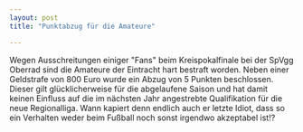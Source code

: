 ```yaml
---
layout: post
title: "Punktabzug für die Amateure"

---
```


Wegen Ausschreitungen einiger "Fans" beim Kreispokalfinale bei der SpVgg Oberrad sind die Amateure der Eintracht hart bestraft worden. Neben einer Geldstrafe von 800 Euro wurde ein Abzug von 5 Punkten beschlossen. Dieser gilt glücklicherweise für die abgelaufene Saison und hat damit keinen Einfluss auf die im nächsten Jahr angestrebte Qualifikation für die neue Regionalliga. Wann kapiert denn endlich auch er letzte Idiot, dass so ein Verhalten weder beim Fußball noch sonst irgendwo akzeptabel ist!?


